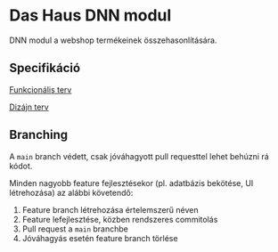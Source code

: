 # Das Haus DNN modul

DNN modul a webshop termékeinek összehasonlítására.

## Specifikáció

[Funkcionális terv](https://rf.uni-corvinus.hu/mantis/view.php?id=4309)

[Dizájn terv](https://rf.uni-corvinus.hu/mantis/view.php?id=4257)

## Branching

A `main` branch védett, csak jóváhagyott pull requesttel lehet behúzni rá kódot.

Minden nagyobb feature fejlesztésekor (pl. adatbázis bekötése, UI létrehozása) az alábbi követendő:

1. Feature branch létrehozása értelemszerű néven
2. Feature lefejlesztése, közben rendszeres commitolás
3. Pull request a `main` branchbe
4. Jóváhagyás esetén feature branch törlése
